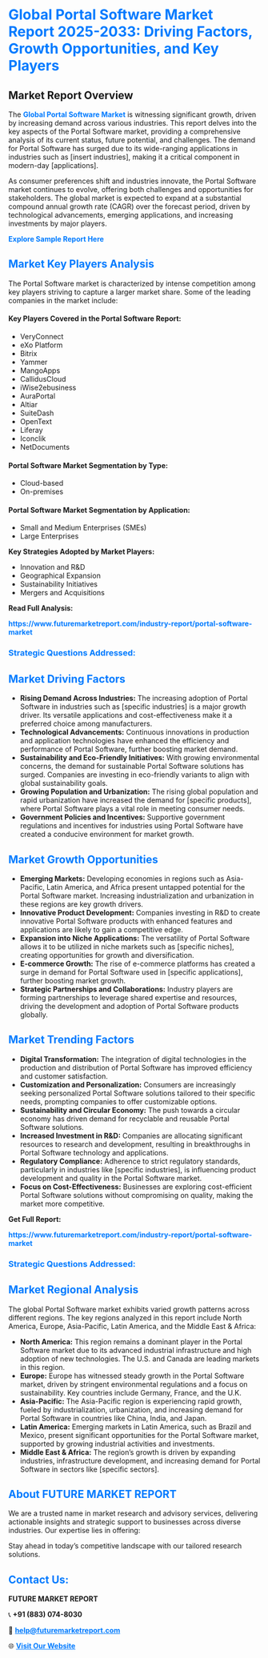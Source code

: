 <h1 style="color: #007BFF;">Global Portal Software Market Report 2025-2033: Driving Factors, Growth Opportunities, and Key Players</h1>

<section id="overview">
<h2>Market Report Overview</h2>
<p>The <a href="https://www.futuremarketreport.com/industry-report/portal-software-market" style="color: #007BFF; text-decoration: none;"><strong>Global Portal Software Market</strong></a> is witnessing significant growth, driven by increasing demand across various industries. This report delves into the key aspects of the Portal Software market, providing a comprehensive analysis of its current status, future potential, and challenges. The demand for Portal Software has surged due to its wide-ranging applications in industries such as [insert industries], making it a critical component in modern-day [applications].</p>
<p>As consumer preferences shift and industries innovate, the Portal Software market continues to evolve, offering both challenges and opportunities for stakeholders. The global market is expected to expand at a substantial compound annual growth rate (CAGR) over the forecast period, driven by technological advancements, emerging applications, and increasing investments by major players.</p>
</section>

<section id="overview">
<p><a href="https://www.futuremarketreport.com/request-sample/reportId=104825" style="color: #007BFF; text-decoration: none;"><strong>Explore Sample Report Here</strong></a></p>
</section>

<section id="key-players">
<h2 style="color: #007BFF;">Market Key Players Analysis</h2>
<p>The Portal Software market is characterized by intense competition among key players striving to capture a larger market share. Some of the leading companies in the market include:</p>
<h4>Key Players Covered in the Portal Software Report:</h4>
<ul><li>VeryConnect</li><li>eXo Platform</li><li>Bitrix</li><li>Yammer</li><li>MangoApps</li><li>CallidusCloud</li><li>iWise2ebusiness</li><li>AuraPortal</li><li>Altiar</li><li>SuiteDash</li><li>OpenText</li><li>Liferay</li><li>Iconclik</li><li>NetDocuments</li></ul>
<h4>Portal Software Market Segmentation by Type:</h4>
<ul><li>Cloud-based</li><li>On-premises</li></ul>

<h4>Portal Software Market Segmentation by Application:</h4>
<ul><li>Small and Medium Enterprises (SMEs)</li><li>Large Enterprises</li></ul>
<p><strong>Key Strategies Adopted by Market Players:</strong></p>
<ul>
<li>Innovation and R&D</li>
<li>Geographical Expansion</li>
<li>Sustainability Initiatives</li>
<li>Mergers and Acquisitions</li>
</ul>
</section>

<section>
<p><strong>Read Full Analysis: </strong></p><a href="https://www.futuremarketreport.com/industry-report/portal-software-market" style="color: #007BFF; text-decoration: none;"><strong>https://www.futuremarketreport.com/industry-report/portal-software-market</strong></a>
<h3 style="color: #007BFF;">Strategic Questions Addressed:</h3>
</section>

<section id="driving-factors">
<h2 style="color: #007BFF;">Market Driving Factors</h2>
<ul>
<li><strong>Rising Demand Across Industries:</strong> The increasing adoption of Portal Software in industries such as [specific industries] is a major growth driver. Its versatile applications and cost-effectiveness make it a preferred choice among manufacturers.</li>
<li><strong>Technological Advancements:</strong> Continuous innovations in production and application technologies have enhanced the efficiency and performance of Portal Software, further boosting market demand.</li>
<li><strong>Sustainability and Eco-Friendly Initiatives:</strong> With growing environmental concerns, the demand for sustainable Portal Software solutions has surged. Companies are investing in eco-friendly variants to align with global sustainability goals.</li>
<li><strong>Growing Population and Urbanization:</strong> The rising global population and rapid urbanization have increased the demand for [specific products], where Portal Software plays a vital role in meeting consumer needs.</li>
<li><strong>Government Policies and Incentives:</strong> Supportive government regulations and incentives for industries using Portal Software have created a conducive environment for market growth.</li>
</ul>
</section>

<section id="growth-opportunities">
<h2 style="color: #007BFF;">Market Growth Opportunities</h2>
<ul>
<li><strong>Emerging Markets:</strong> Developing economies in regions such as Asia-Pacific, Latin America, and Africa present untapped potential for the Portal Software market. Increasing industrialization and urbanization in these regions are key growth drivers.</li>
<li><strong>Innovative Product Development:</strong> Companies investing in R&D to create innovative Portal Software products with enhanced features and applications are likely to gain a competitive edge.</li>
<li><strong>Expansion into Niche Applications:</strong> The versatility of Portal Software allows it to be utilized in niche markets such as [specific niches], creating opportunities for growth and diversification.</li>
<li><strong>E-commerce Growth:</strong> The rise of e-commerce platforms has created a surge in demand for Portal Software used in [specific applications], further boosting market growth.</li>
<li><strong>Strategic Partnerships and Collaborations:</strong> Industry players are forming partnerships to leverage shared expertise and resources, driving the development and adoption of Portal Software products globally.</li>
</ul>
</section>

<section id="trending-factors">
<h2 style="color: #007BFF;">Market Trending Factors</h2>
<ul>
<li><strong>Digital Transformation:</strong> The integration of digital technologies in the production and distribution of Portal Software has improved efficiency and customer satisfaction.</li>
<li><strong>Customization and Personalization:</strong> Consumers are increasingly seeking personalized Portal Software solutions tailored to their specific needs, prompting companies to offer customizable options.</li>
<li><strong>Sustainability and Circular Economy:</strong> The push towards a circular economy has driven demand for recyclable and reusable Portal Software solutions.</li>
<li><strong>Increased Investment in R&D:</strong> Companies are allocating significant resources to research and development, resulting in breakthroughs in Portal Software technology and applications.</li>
<li><strong>Regulatory Compliance:</strong> Adherence to strict regulatory standards, particularly in industries like [specific industries], is influencing product development and quality in the Portal Software market.</li>
<li><strong>Focus on Cost-Effectiveness:</strong> Businesses are exploring cost-efficient Portal Software solutions without compromising on quality, making the market more competitive.</li>
</ul>
</section>

<section>
<p><strong>Get Full Report: </strong></p><a href="https://www.futuremarketreport.com/industry-report/portal-software-market" style="color: #007BFF; text-decoration: none;"><strong>https://www.futuremarketreport.com/industry-report/portal-software-market</strong></a>
<h3 style="color: #007BFF;">Strategic Questions Addressed:</h3>
</section>


<section id="regional-analysis">
<h2 style="color: #007BFF;">Market Regional Analysis</h2>
<p>The global Portal Software market exhibits varied growth patterns across different regions. The key regions analyzed in this report include North America, Europe, Asia-Pacific, Latin America, and the Middle East & Africa:</p>
<ul>
<li><strong>North America:</strong> This region remains a dominant player in the Portal Software market due to its advanced industrial infrastructure and high adoption of new technologies. The U.S. and Canada are leading markets in this region.</li>
<li><strong>Europe:</strong> Europe has witnessed steady growth in the Portal Software market, driven by stringent environmental regulations and a focus on sustainability. Key countries include Germany, France, and the U.K.</li>
<li><strong>Asia-Pacific:</strong> The Asia-Pacific region is experiencing rapid growth, fueled by industrialization, urbanization, and increasing demand for Portal Software in countries like China, India, and Japan.</li>
<li><strong>Latin America:</strong> Emerging markets in Latin America, such as Brazil and Mexico, present significant opportunities for the Portal Software market, supported by growing industrial activities and investments.</li>
<li><strong>Middle East & Africa:</strong> The region’s growth is driven by expanding industries, infrastructure development, and increasing demand for Portal Software in sectors like [specific sectors].</li>
</ul>
</section>

<footer>
<h2 style="color: #007BFF;">About FUTURE MARKET REPORT</h2>
<p>We are a trusted name in market research and advisory services, delivering actionable insights and strategic support to businesses across diverse industries. Our expertise lies in offering:</p>

<p>Stay ahead in today’s competitive landscape with our tailored research solutions.</p>

<h2 style="color: #007BFF;">Contact Us:</h2>
<p><strong>FUTURE MARKET REPORT</strong></p>
<p>📞 <strong>+91 (883) 074-8030</strong></p>
<p>📧 <strong><a href="mailto:help@futuremarketreport.com" style="color: #007BFF;">help@futuremarketreport.com</a></strong></p>
<p>🌐 <strong><a href="https://www.futuremarketreport.com/" style="color: #007BFF;">Visit Our Website</a></strong></p>
</footer>